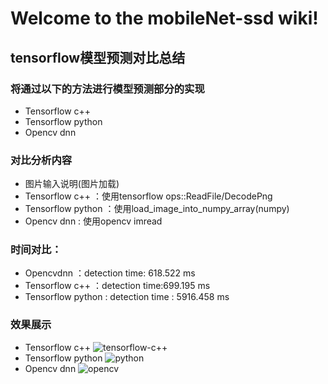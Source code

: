 # Welcome to the mobileNet-ssd wiki!
## tensorflow模型预测对比总结
### 将通过以下的方法进行模型预测部分的实现
* Tensorflow c++
* Tensorflow python
* Opencv dnn
### 对比分析内容
* 图片输入说明(图片加载)
 *  Tensorflow c++ ：使用tensorflow ops::ReadFile/DecodePng
 *  Tensorflow python ：使用load_image_into_numpy_array(numpy)
 *  Opencv dnn : 使用opencv imread
### 时间对比：
 *  Opencvdnn ：detection time: 618.522 ms
 *  Tensorflow c++ ：detection time:699.195 ms
 *  Tensorflow python : detection time : 5916.458 ms
### 效果展示
* Tensorflow c++
  ![tensorflow-c++](https://github.com/haosen9527/mobileNet-ssd/blob/master/result-Img/tf-c%2B%2B.png)
* Tensorflow python
  ![python](https://github.com/haosen9527/mobileNet-ssd/blob/master/result-Img/tf_python.png)
* Opencv dnn
  ![opencv](https://github.com/haosen9527/mobileNet-ssd/blob/master/result-Img/tf-opencv.png)

